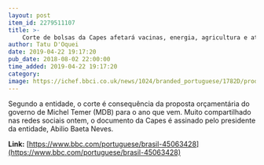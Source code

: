 ```yaml
---
layout: post
item_id: 2279511107
title: >-
    Corte de bolsas da Capes afetará vacinas, energia, agricultura e até economia, diz presidente da SBPC
author: Tatu D'Oquei
date: 2019-04-22 19:17:20
pub_date: 2018-08-02 22:00:00
time_added: 2019-04-22 19:17:20
category: 
image: https://ichef.bbci.co.uk/news/1024/branded_portuguese/1782D/production/_96810369_fiocruz_20080711_peter_ilicciev_00045.jpg
---
```


Segundo a entidade, o corte é consequência da proposta orçamentária do governo de Michel Temer (MDB) para o ano que vem. Muito compartilhado nas redes sociais ontem, o documento da Capes é assinado pelo presidente da entidade, Abilio Baeta Neves.

**Link:** [https://www.bbc.com/portuguese/brasil-45063428](https://www.bbc.com/portuguese/brasil-45063428)


